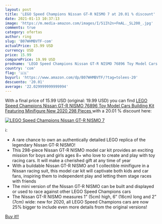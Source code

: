 ```yaml
---
layout: post
title: 'LEGO Speed Champions Nissan GT-R NISMO 7 at 20.01 % discount'
date: 2021-01-13 10:37:13
image: 'https://m.media-amazon.com/images/I/51Ih2n+FmAL._SL200_.jpg'
comments: true
category: ofertas
author: ring
slug: 'B07WHMBVTF-com'
actualPrice: 15.99 USD
currency: USD
price: 15.99
comparePrice: 19.99 USD
prodname: 'LEGO Speed Champions Nissan GT-R NISMO 76896 Toy Model Cars Building Kit Featuring Minifigure  New 2020  298 Pieces '
country: 'com'
flag: '🇺🇸'
buyurl: 'https://www.amazon.com/dp/B07WHMBVTF/?tag=tolees-20'
descuento: '20.01'
average: '22.029999999999994'
---
```


With a final price of 15.99 USD (original: 19.99 USD) you can find [LEGO Speed Champions Nissan GT-R NISMO 76896 Toy Model Cars Building Kit Featuring Minifigure  New 2020  298 Pieces ](https://www.amazon.com/dp/B07WHMBVTF/?tag=tolees-20) with a  20.01 % discount here:

[![LEGO Speed Champions Nissan GT-R NISMO 7](https://m.media-amazon.com/images/I/51Ih2n+FmAL._SL200_.jpg)](https://www.amazon.com/dp/B07WHMBVTF/?tag=tolees-20)

ℹ️:

- A rare chance to own an authentically detailed LEGO replica of the legendary Nissan GT-R NISMO!
- This 298-piece Nissan GT-R NISMO model car kit provides an exciting mission for boys and girls ages 8+ who love to create and play with toy racing cars. It will make a cherished gift at any time of year
- With a buildable Nissan GT-R NISMO and 1 collectible minifigure in a Nissan racing suit, this model car kit will captivate both kids and car fans, inspiring them to independent play and letting them stage races with friends
- The mini version of the Nissan GT-R NISMO can be built and displayed or used to race against other LEGO Speed Champions cars
- The Nissan GT-R NISMO measures 1” (5cm) high, 6” (16cm) long and 2” (7cm) wide: new for 2020, all LEGO Speed Champions cars are now 25% bigger to include even more details from the original versions!

[Buy it!!](https://www.amazon.com/dp/B07WHMBVTF/?tag=tolees-20)
